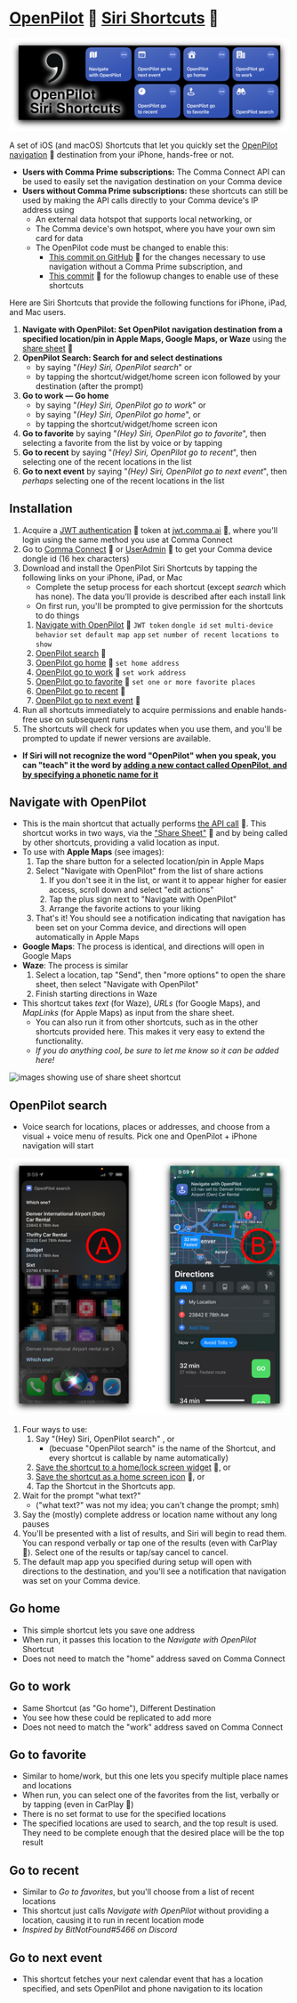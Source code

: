 # [OpenPilot](https://www.comma.ai) 🔗 [Siri Shortcuts](https://support.apple.com/en-gb/guide/shortcuts/welcome/ios) 🔗

![banner](img/banner.png)

A set of iOS (and macOS) Shortcuts that let you quickly set the [OpenPilot navigation](https://blog.comma.ai/094release/#navigate-on-openpilot) 🔗 destination from your iPhone, hands-free or not.

* **Users with Comma Prime subscriptions:** The Comma Connect API can be used to easily set the navigation destination on your Comma device
* **Users without Comma Prime subscriptions:** these shortcuts can still be used by making the API calls directly to your Comma device's IP address using
  * An external data hotspot that supports local networking, or 
  * The Comma device's own hotspot, where you have your own sim card for data
  * The OpenPilot code must be changed to enable this: 
    * [This commit on GitHub](https://github.com/mike86437/openpilot/commit/5e60e626e25d5620fb157f88ff727ffa9dc4e838) 🔗 for the changes necessary to use navigation without a Comma Prime subscription, and
    * [This commit](https://github.com/mike86437/openpilot/commit/c17c63ca1b4c28379c0e0ba8b0357df5423a35b5) 🔗 for the followup changes to enable use of these shortcuts

Here are Siri Shortcuts that provide the following functions for iPhone, iPad, and Mac users.

1. **Navigate with OpenPilot: Set OpenPilot navigation destination from a specified location/pin in Apple Maps, Google Maps, or Waze** using the [share sheet](https://www.idownloadblog.com/2020/04/21/customize-share-sheet-iphone-ipad/) 🔗
2. **OpenPilot Search: Search for and select destinations**
   * by saying "*(Hey) Siri, OpenPilot search*" or
   * by tapping the shortcut/widget/home screen icon followed by your destination (after the prompt)
3. **Go to work — Go home**
   * by saying "*(Hey) Siri, OpenPilot go to work*" or
   * by saying "*(Hey) Siri, OpenPilot go home*", or
   * by tapping the shortcut/widget/home screen icon
4. **Go to favorite** by saying "*(Hey) Siri, OpenPilot go to favorite*", then selecting a favorite from the list by voice or by tapping
5. **Go to recent** by saying "*(Hey) Siri, OpenPilot go to recent*", then selecting one of the recent locations in the list
6. **Go to next event** by saying "*(Hey) Siri, OpenPilot go to next event*", then *perhaps* selecting one of the recent locations in the list

## Installation

1. Acquire a [JWT authentication](https://api.comma.ai/#authentication) 🔗 token at [jwt.comma.ai](https://jwt.comma.ai) 🔗, where you'll login using the same method you use at Comma Connect
2. Go to [Comma Connect](https://connect.comma.ai) 🔗 or [UserAdmin](https://useradmin.comma.ai) 🔗 to get your Comma device dongle id (16 hex characters)
3. Download and install the OpenPilot Siri Shortcuts by tapping the following links on your iPhone, iPad, or Mac
   * Complete the setup process for each shortcut (except *search* which has none). The data you'll provide is described after each install link
   * On first run, you'll be prompted to give permission for the shortcuts to do things
   1. [Navigate with OpenPilot](https://routinehub.co/shortcut/17677/) 🔗 `JWT token` `dongle id` `set multi-device behavior` `set default map app` `set number of recent locations to show`
   2. [OpenPilot search](https://routinehub.co/shortcut/17678/) 🔗
   3. [OpenPilot go home](https://routinehub.co/shortcut/17679/) 🔗 `set home address`
   4. [OpenPilot go to work](https://routinehub.co/shortcut/17680/) 🔗 `set work address`
   5. [OpenPilot go to favorite](https://routinehub.co/shortcut/17682/) 🔗 `set one or more favorite places`
   6. [OpenPilot go to recent](https://routinehub.co/shortcut/17681/) 🔗
   7. [OpenPilot go to next event](https://routinehub.co/shortcut/17683/) 🔗
4. Run all shortcuts immediately to acquire permissions and enable hands-free use on subsequent runs
5. The shortcuts will check for updates when you use them, and you'll be prompted to update if newer versions are available.

* **If Siri will not recognize the word "OpenPilot" when you speak, you can "teach" it the word by [adding a new contact called OpenPilot, and by specifying a phonetic name for it](https://www.tapsmart.com/tips-and-tricks/youre-saying-wrong-teach-siri-new-words-pronunciations/)**

## Navigate with OpenPilot

* This is the main shortcut that actually performs [the API call](https://api.comma.ai/#set-destination) 🔗. This shortcut works in two ways, via the ["Share Sheet"](https://www.idownloadblog.com/2020/04/21/customize-share-sheet-iphone-ipad/) 🔗 and by being called by other shortcuts, providing a valid location as input.
* To use with **Apple Maps** (see images):
  1. Tap the share button for a selected location/pin in Apple Maps
  2. Select "Navigate with OpenPilot" from the list of share actions
     1. If you don't see it in the list, or want it to appear higher for easier access, scroll down and select "edit actions"
     2. Tap the plus sign next to "Navigate with OpenPilot"
     3. Arrange the favorite actions to your liking
  3. That's it! You should see a notification indicating that navigation has been set on your Comma device, and directions will open automatically in Apple Maps
* **Google Maps**: The process is identical, and directions will open in Google Maps
* **Waze**: The process is similar
  1. Select a location, tap "Send", then "more options" to open the share sheet, then select "Navigate with OpenPilot"
  2. Finish starting directions in Waze
* This shortcut takes *text* (for Waze), *URLs* (for Google Maps), and *MapLinks* (for Apple Maps) as input from the share sheet.
  * You can also run it from other shortcuts, such as in the other shortcuts provided here. This makes it very easy to extend the functionality.
  * *If you do anything cool, be sure to let me know so it can be added here!*

![images showing use of share sheet shortcut](img/NavigateOnOpenPilot.png)

## OpenPilot search

* Voice search for locations, places or addresses, and choose from a visual + voice menu of results. Pick one and OpenPilot + iPhone navigation will start

![OpenPilot search](img/OpenPilotSearch.png)

1. Four ways to use:
   1. Say "(Hey) Siri, OpenPilot search" , or
      * (becuase "OpenPilot search" is the name of the Shortcut, and every shortcut is callable by name automatically)
   2. [Save the shortcut to a home/lock screen widget](https://support.apple.com/guide/shortcuts/run-shortcuts-from-the-home-screen-widget-apd029b36d05/ios) 🔗, or
   3. [Save the shortcut as a home screen icon](https://support.apple.com/guide/shortcuts/add-a-shortcut-to-the-home-screen-apd735880972/ios#:~:text=In%20the%20Shortcuts%20app%20on,Tap%20Add%20to%20Home%20Screen.) 🔗, or
   4. Tap the Shortcut in the Shortcuts app.
2. Wait for the prompt "what text?"
   * ("what text?" was not my idea; you can't change the prompt; smh)
3. Say the (mostly) complete address or location name without any long pauses
4. You'll be presented with a list of results, and Siri will begin to read them. You can respond verbally or tap one of the results (even with CarPlay 🚗). Select one of the results or tap/say cancel to cancel.
5. The default map app you specified during setup will open with directions to the destination, and you'll see a notification that navigation was set on your Comma device.

## Go home

* This simple shortcut lets you save one address
* When run, it passes this location to the *Navigate with OpenPilot* Shortcut
* Does not need to match the "home" address saved on Comma Connect

## Go to work

* Same Shortcut (as "Go home"), Different Destination
* You see how these could be replicated to add more
* Does not need to match the "work" address saved on Comma Connect

## Go to favorite

* Similar to home/work, but this one lets you specify multiple place names and locations
* When run, you can select one of the favorites from the list, verbally or by tapping (even in CarPlay 🚗)
* There is no set format to use for the specified locations
* The specified locations are used to search, and the top result is used. They need to be complete enough that the desired place will be the top result

## Go to recent

* Similar to *Go to favorites*, but you'll choose from a list of recent locations
* This shortcut just calls *Navigate with OpenPilot* without providing a location, causing it to run in recent location mode
* *Inspired by BitNotFound#5466 on Discord*

## Go to next event

* This shortcut fetches your next calendar event that has a location specified, and sets OpenPilot and phone navigation to its location
